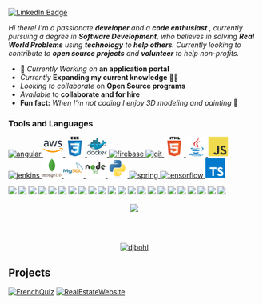 [![LinkedIn Badge](https://img.shields.io/badge/LinkedIn-Profile-informational?style=flat&logo=linkedin&logoColor=white&color=ff246c)](https://www.linkedin.com/in/djbohl/)

<p>
  <em>
   Hi there! I'm a passionate <b>developer</b> and a <b>code enthusiast</b>&nbsp;, currently pursuing a degree in <b><span>Software Development</span></b></a>, who believes in solving  
      <b>Real World Problems</b> using <b>technology</b> to <b>help others</b>. Currently looking to contribute to
    <b>open source projects</b> and 
    <b>volunteer</b> to help non-profits.
  </em>  
</p>

- 🔭 *Currently Working on* **an application portal**
- *Currently* **Expanding my current knowledge** 👨‍💻
- *Looking to collaborate* on **Open Source programs** 
- *Available* to **collaborate and for hire**
- **Fun fact:** *When I'm not coding I enjoy 3D modeling and painting* 🎨
<!-- 📫 How to reach: **** 📧 -->

### Tools and Languages

<p align="left"> 
  <a href="https://angular.io" target="_blank"> <img src="https://angular.io/assets/images/logos/angular/angular.svg" alt="angular" width="40" height="40"/> </a> 
  <a href="https://aws.amazon.com" target="_blank"> <img src="https://raw.githubusercontent.com/devicons/devicon/master/icons/amazonwebservices/amazonwebservices-original-wordmark.svg" alt="aws" width="40" height="40"/> </a> 
 <a href="https://www.w3schools.com/css/" target="_blank"> <img src="https://raw.githubusercontent.com/devicons/devicon/master/icons/css3/css3-original-wordmark.svg" alt="css3" width="40" height="40"/> </a> 
  <a href="https://www.docker.com/" target="_blank"> <img src="https://raw.githubusercontent.com/devicons/devicon/master/icons/docker/docker-original-wordmark.svg" alt="docker" width="40" height="40"/> </a> 
  <a href="https://firebase.google.com/" target="_blank"> <img src="https://www.vectorlogo.zone/logos/firebase/firebase-icon.svg" alt="firebase" width="40" height="40"/> </a> 
  <a href="https://git-scm.com/" target="_blank"> <img src="https://www.vectorlogo.zone/logos/git-scm/git-scm-icon.svg" alt="git" width="40" height="40"/> </a> 
  <a href="https://www.w3.org/html/" target="_blank"> <img src="https://raw.githubusercontent.com/devicons/devicon/master/icons/html5/html5-original-wordmark.svg" alt="html5" width="40" height="40"/> </a> 
  <a href="https://www.java.com" target="_blank"> <img src="https://raw.githubusercontent.com/devicons/devicon/master/icons/java/java-original.svg" alt="java" width="40" height="40"/> </a> 
  <a href="https://developer.mozilla.org/en-US/docs/Web/JavaScript" target="_blank"> <img src="https://raw.githubusercontent.com/devicons/devicon/master/icons/javascript/javascript-original.svg" alt="javascript" width="40" height="40"/> </a> 
  <a href="https://www.jenkins.io" target="_blank"> <img src="https://www.vectorlogo.zone/logos/jenkins/jenkins-icon.svg" alt="jenkins" width="40" height="40"/> </a> 
 <a href="https://www.mongodb.com/" target="_blank"> <img src="https://raw.githubusercontent.com/devicons/devicon/master/icons/mongodb/mongodb-original-wordmark.svg" alt="mongodb" width="40" height="40"/> </a> 
  <a href="https://www.mysql.com/" target="_blank"> <img src="https://raw.githubusercontent.com/devicons/devicon/master/icons/mysql/mysql-original-wordmark.svg" alt="mysql" width="40" height="40"/> </a> 
  <a href="https://nodejs.org" target="_blank"> <img src="https://raw.githubusercontent.com/devicons/devicon/master/icons/nodejs/nodejs-original-wordmark.svg" alt="nodejs" width="40" height="40"/> </a> 
 <a href="https://www.python.org" target="_blank"> <img src="https://raw.githubusercontent.com/devicons/devicon/master/icons/python/python-original.svg" alt="python" width="40" height="40"/> </a> 
  <a href="https://spring.io/" target="_blank"> <img src="https://www.vectorlogo.zone/logos/springio/springio-icon.svg" alt="spring" width="40" height="40"/> </a> 
  <a href="https://www.tensorflow.org" target="_blank"> <img src="https://www.vectorlogo.zone/logos/tensorflow/tensorflow-icon.svg" alt="tensorflow" width="40" height="40"/> </a> 
  <a href="https://www.typescriptlang.org/" target="_blank"> <img src="https://raw.githubusercontent.com/devicons/devicon/master/icons/typescript/typescript-original.svg" alt="typescript" width="40" height="40"/> </a> </p>

![](https://img.shields.io/badge/Code-Angular-informational?style=flat&logo=Angular&logoColor=white&color=ff246c)
![](https://img.shields.io/badge/Code-React-informational?style=flat&logo=react&logoColor=white&color=ff246c)
![](https://img.shields.io/badge/Code-Vue-informational?style=flat&logo=vue.js&logoColor=white&color=ff246c)
![](https://img.shields.io/badge/Code-JavaScript-informational?style=flat&logo=Javascript&logoColor=white&color=ff246c)
![](https://img.shields.io/badge/Code-TypeScript-informational?style=flat&logo=Typescript&logoColor=white&color=ff246c)
![](https://img.shields.io/badge/Code-Java-informational?style=flat&logo=Java&logoColor=white&color=ff246c)
![](https://img.shields.io/badge/Code-MongoDB-informational?style=flat&logo=mongodb&logoColor=white&color=ff246c)
![](https://img.shields.io/badge/Style-Bootstrap-informational?style=flat&logo=Bootstrap&logoColor=white&color=ff246c)
![](https://img.shields.io/badge/Style-Bootstrap-informational?style=flat&logo=Bootstrap&logoColor=white&color=ff246c)
![](https://img.shields.io/badge/Style-CSS-informational?style=flat&logo=css3&logoColor=white&color=ff246c)
![](https://img.shields.io/badge/Style-Tailwind-informational?style=flat&logo=Tailwind-CSS&logoColor=white&color=ff246c)
![](https://img.shields.io/badge/Style-Sass-informational?style=flat&logo=Sass&logoColor=white&color=ff246c)
![](https://img.shields.io/badge/Tools-Netlify-informational?style=flat&logo=netlify&logoColor=white&color=ff246c)
![](https://img.shields.io/badge/Tools-Vercel-informational?style=flat&logo=vercel&logoColor=white&color=ff246c)
![](https://img.shields.io/badge/Tools-NPM-informational?style=flat&logo=npm&logoColor=white&color=ff246c)
![](https://img.shields.io/badge/Tools-Node.js-informational?style=flat&logo=Nodejs&logoColor=white&color=ff246c)
![](https://img.shields.io/badge/Tools-Figma-informational?style=flat&logo=figma&logoColor=white&color=ff246c)
![](https://img.shields.io/badge/Tools-AfterEffects-informational?style=flat&logo=Adobe-After-Effects&logoColor=white&color=ff246c)
![](https://img.shields.io/badge/Tools-Photoshop-informational?style=flat&logo=Adobe-Photoshop&logoColor=white&color=ff246c)
![](https://img.shields.io/badge/Tools-Illustrator-informational?style=flat&logo=Adobe-Illustrator&logoColor=white&color=ff246c)
![](https://img.shields.io/badge/Tools-AdobeXD-informational?style=flat&logo=adobexd&logoColor=white&color=ff246c)
![](https://img.shields.io/badge/Tools-FramerMotion-informational?style=flat&logo=FramerMotion&logoColor=white&color=ff246c)

<p align="center">
<img align="center" src="https://github-readme-streak-stats.herokuapp.com/?user=djbohl&theme=radical" />
</p>
<br>
<br>


<p align="center"> <a href="https://github.com/ryo-ma/github-profile-trophy"><img src="https://github-profile-trophy.vercel.app/?username=djbohl&theme=radical" alt="djbohl" /></a> </p>

## Projects
[![FrenchQuiz](https://github-readme-stats.vercel.app/api/pin/?username=djbohl&repo=french-quiz-game&theme=radical)](https://github.com/djbohl/french-quiz-game)
[![RealEstateWebsite](https://github-readme-stats.vercel.app/api/pin/?username=djbohl&repo=real-estate-site&theme=radical)](https://github.com/djbohl/real-estate-site)

